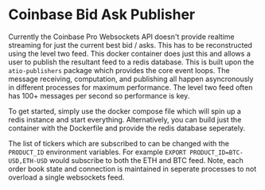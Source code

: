 # Coinbase Bid Ask Publisher

Currently the Coinbase Pro Websockets API doesn't provide realtime streaming
for just the current best bid / asks. This has to be reconstructed using the
level two feed. This docker container does just this and allows a user to
publish the resultant feed to a redis database. This is built upon the
`atio-publishers` package which provides the core event loops. The message
receiving, computation, and publishing all happen asyncronously in different
processes for maximum performance. The level two feed often has 100+ messages per
second so performance is key.

To get started, simply use the docker compose file which will spin
up a redis instance and start everything. Alternatively, you can build just the
container with the Dockerfile and provide the redis database seperately.

The list of tickers which are subscribed to can be changed with the
`PRODUCT_ID` environment variables. For example `EXPORT
PRODUCT_ID=BTC-USD,ETH-USD` would subscribe to both the ETH and BTC feed. Note,
each order book state and connection is maintained in seperate processes to not
overload a single websockets feed.
